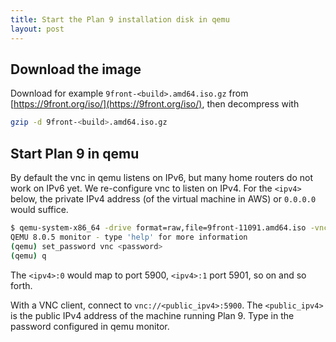 ```yaml
---
title: Start the Plan 9 installation disk in qemu
layout: post
---
```


## Download the image
Download for example `9front-<build>.amd64.iso.gz` from [https://9front.org/iso/](https://9front.org/iso/), then decompress with

```sh
gzip -d 9front-<build>.amd64.iso.gz
```

## Start Plan 9 in qemu
By default the vnc in qemu listens on IPv6, but many home routers do not work on IPv6 yet. We re-configure vnc to listen on IPv4. For the `<ipv4>` below, the private IPv4 address (of the virtual machine in AWS) or `0.0.0.0` would suffice.

```sh
$ qemu-system-x86_64 -drive format=raw,file=9front-11091.amd64.iso -vnc <ipv4>:0,password=on -monitor stdio
QEMU 8.0.5 monitor - type 'help' for more information
(qemu) set_password vnc <password>
(qemu) q
```

The `<ipv4>:0` would map to port 5900, `<ipv4>:1` port 5901, so on and so forth.

With a VNC client, connect to `vnc://<public_ipv4>:5900`. The `<public_ipv4>` is the public IPv4 address of the machine running Plan 9. Type in the password configured in qemu monitor.
